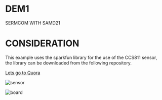 # DEM1
SERMCOM WITH SAMD21

# CONSIDERATION
This example uses the sparkfun library for the use of the CCS811 sensor,
the library can be downloaded from the following repository.

[Lets go to Quora](https://www.quora.com)

![sensor](../master/foldIMg/CCS811.jpg) 

![board](../master/foldIMg/board-dev-overview.png) 

